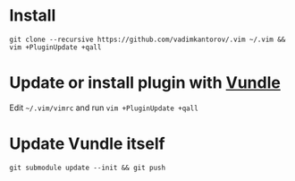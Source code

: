 # Install
```shell
git clone --recursive https://github.com/vadimkantorov/.vim ~/.vim && vim +PluginUpdate +qall
```

# Update or install plugin with [Vundle](https://github.com/VundleVim/Vundle.vim)
Edit `~/.vim/vimrc` and run `vim +PluginUpdate +qall`

# Update Vundle itself
```git submodule update --init && git push```
